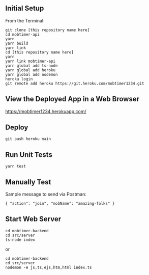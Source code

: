 ## Initial Setup

From the Terminal:

```
git clone [this repository name here]
cd mobtimer-api
yarn
yarn build
yarn link
cd [this repository name here]
yarn
yarn link mobtimer-api
yarn global add ts-node
yarn global add heroku
yarn global add nodemon
heroku login
git remote add heroku https://git.heroku.com/mobtimer1234.git
```

## View the Deployed App in a Web Browser

https://mobtimer1234.herokuapp.com/

## Deploy

```
git push heroku main
```

## Run Unit Tests

```
yarn test
```

## Manually Test

Sample message to send via Postman:

```
{ "action": "join", "mobName": "amazing-folks" }
```

## Start Web Server

```
cd mobtimer-backend
cd src/server
ts-node index
```

or

```
cd mobtimer-backend
cd src/server
nodemon -e js,ts,ejs,htm,html index.ts
```

